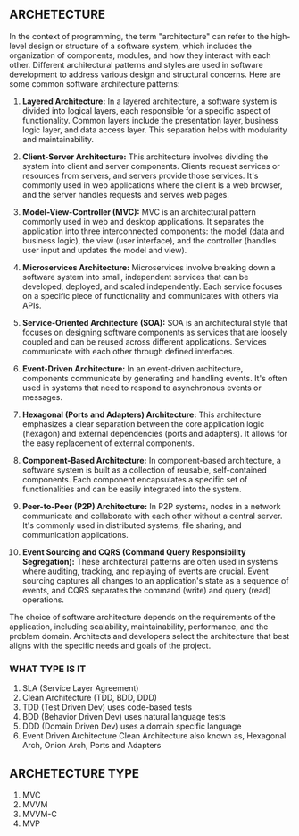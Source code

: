 
## ARCHETECTURE
In the context of programming, the term "architecture" can refer to the high-level design or structure of a software system, which includes the organization of components, modules, and how they interact with each other. Different architectural patterns and styles are used in software development to address various design and structural concerns. Here are some common software architecture patterns:

1. **Layered Architecture:** In a layered architecture, a software system is divided into logical layers, each responsible for a specific aspect of functionality. Common layers include the presentation layer, business logic layer, and data access layer. This separation helps with modularity and maintainability.

2. **Client-Server Architecture:** This architecture involves dividing the system into client and server components. Clients request services or resources from servers, and servers provide those services. It's commonly used in web applications where the client is a web browser, and the server handles requests and serves web pages.

3. **Model-View-Controller (MVC):** MVC is an architectural pattern commonly used in web and desktop applications. It separates the application into three interconnected components: the model (data and business logic), the view (user interface), and the controller (handles user input and updates the model and view).

4. **Microservices Architecture:** Microservices involve breaking down a software system into small, independent services that can be developed, deployed, and scaled independently. Each service focuses on a specific piece of functionality and communicates with others via APIs.

5. **Service-Oriented Architecture (SOA):** SOA is an architectural style that focuses on designing software components as services that are loosely coupled and can be reused across different applications. Services communicate with each other through defined interfaces.

6. **Event-Driven Architecture:** In an event-driven architecture, components communicate by generating and handling events. It's often used in systems that need to respond to asynchronous events or messages.

7. **Hexagonal (Ports and Adapters) Architecture:** This architecture emphasizes a clear separation between the core application logic (hexagon) and external dependencies (ports and adapters). It allows for the easy replacement of external components.

8. **Component-Based Architecture:** In component-based architecture, a software system is built as a collection of reusable, self-contained components. Each component encapsulates a specific set of functionalities and can be easily integrated into the system.

9. **Peer-to-Peer (P2P) Architecture:** In P2P systems, nodes in a network communicate and collaborate with each other without a central server. It's commonly used in distributed systems, file sharing, and communication applications.

10. **Event Sourcing and CQRS (Command Query Responsibility Segregation):** These architectural patterns are often used in systems where auditing, tracking, and replaying of events are crucial. Event sourcing captures all changes to an application's state as a sequence of events, and CQRS separates the command (write) and query (read) operations.

The choice of software architecture depends on the requirements of the application, including scalability, maintainability, performance, and the problem domain. Architects and developers select the architecture that best aligns with the specific needs and goals of the project.

### WHAT TYPE IS IT
1. SLA (Service Layer Agreement)
2. Clean Architecture (TDD, BDD, DDD)
3. TDD (Test Driven Dev) uses code-based tests
4. BDD (Behavior Driven Dev)  uses natural language tests
5. DDD (Domain Driven Dev)  uses a domain specific language
6. Event Driven Architecture 
Clean Architecture also known as, Hexagonal Arch, Onion Arch, Ports and Adapters

## ARCHETECTURE TYPE
1. MVC
2. MVVM
3. MVVM-C
4. MVP
